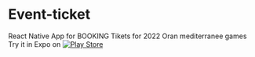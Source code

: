 # Event-ticket 

React Native App for BOOKING Tikets for 2022 Oran mediterranee games
Try it in Expo  on [![Play Store](./doc/expo-logo.svg)](https://expo.dev/@brahim360/animated-todo)

